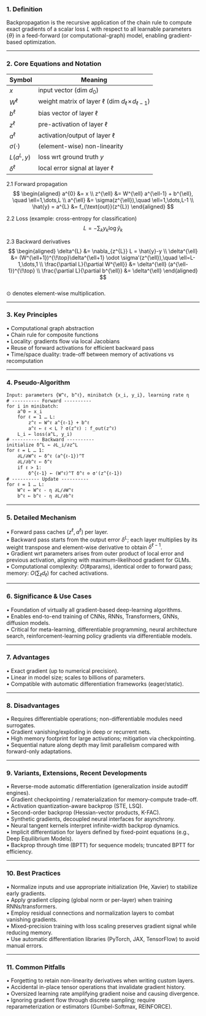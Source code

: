 ### 1. Definition  
Backpropagation is the recursive application of the chain rule to compute exact gradients of a scalar loss $L$ with respect to all learnable parameters $\{\theta\}$ in a feed-forward (or computational-graph) model, enabling gradient-based optimization.

---

### 2. Core Equations and Notation  

| Symbol | Meaning |
|--------|---------|
| $x$ | input vector (dim $d_0$) |
| $W^{\ell}$ | weight matrix of layer $\ell$ (dim $d_{\ell}\!\times\! d_{\ell-1}$) |
| $b^{\ell}$ | bias vector of layer $\ell$ |
| $z^{\ell}$ | pre-activation of layer $\ell$ |
| $a^{\ell}$ | activation/output of layer $\ell$ |
| $\sigma(\cdot)$ | (element-wise) non-linearity |
| $L(a^{L},y)$ | loss wrt ground truth $y$ |
| $\delta^{\ell}$ | local error signal at layer $\ell$ |

2.1 Forward propagation  
$$
\begin{aligned}
a^{0} &= x \\
z^{\ell} &= W^{\ell} a^{\ell-1} + b^{\ell}, \quad \ell=1,\dots,L \\
a^{\ell} &= \sigma(z^{\ell}),\quad \ell=1,\dots,L-1 \\
\hat{y} = a^{L} &= f_{\text{out}}(z^{L})
\end{aligned}
$$  

2.2 Loss (example: cross-entropy for classification)  
$$
L = -\sum_{k} y_k \log \hat{y}_k
$$  

2.3 Backward derivatives  
$$
\begin{aligned}
\delta^{L} &= \nabla_{z^{L}} L = \hat{y}-y \\
\delta^{\ell} &= (W^{\ell+1})^{\!\top}\delta^{\ell+1} \odot \sigma'(z^{\ell}),\quad \ell=L-1,\dots,1 \\
\frac{\partial L}{\partial W^{\ell}} &= \delta^{\ell} (a^{\ell-1})^{\!\top} \\
\frac{\partial L}{\partial b^{\ell}} &= \delta^{\ell}
\end{aligned}
$$  
$\odot$ denotes element-wise multiplication.

---

### 3. Key Principles  
• Computational graph abstraction  
• Chain rule for composite functions  
• Locality: gradients flow via local Jacobians  
• Reuse of forward activations for efficient backward pass  
• Time/space duality: trade-off between memory of activations vs recomputation

---

### 4. Pseudo-Algorithm  

```
Input: parameters {W^ℓ, b^ℓ}, minibatch {x_i, y_i}, learning rate η
# ---------- Forward ----------
for i in minibatch:
    a^0 ← x_i
    for ℓ = 1 … L:
        z^ℓ ← W^ℓ a^{ℓ-1} + b^ℓ
        a^ℓ ← ℓ < L ? σ(z^ℓ) : f_out(z^ℓ)
    L_i ← loss(a^L, y_i)
# ---------- Backward ----------
initialize δ^L ← ∂L_i/∂z^L
for ℓ = L … 1:
    ∂L/∂W^ℓ ← δ^ℓ (a^{ℓ-1})^T
    ∂L/∂b^ℓ ← δ^ℓ
    if ℓ > 1:
        δ^{ℓ-1} ← (W^ℓ)^T δ^ℓ ⊙ σ'(z^{ℓ-1})
# ---------- Update ----------
for ℓ = 1 … L:
    W^ℓ ← W^ℓ - η ∂L/∂W^ℓ
    b^ℓ ← b^ℓ - η ∂L/∂b^ℓ
```

---

### 5. Detailed Mechanism  
• Forward pass caches $(z^{\ell}, a^{\ell})$ per layer.  
• Backward pass starts from the output error $\delta^{L}$; each layer multiplies by its weight transpose and element-wise derivative to obtain $\delta^{\ell-1}$.  
• Gradient wrt parameters arises from outer product of local error and previous activation, aligning with maximum-likelihood gradient for GLMs.  
• Computational complexity: $O(\text{#params})$, identical order to forward pass; memory: $O(\sum_\ell d_\ell)$ for cached activations.  

---

### 6. Significance & Use Cases  
• Foundation of virtually all gradient-based deep-learning algorithms.  
• Enables end-to-end training of CNNs, RNNs, Transformers, GNNs, diffusion models.  
• Critical for meta-learning, differentiable programming, neural architecture search, reinforcement-learning policy gradients via differentiable models.

---

### 7. Advantages  
• Exact gradient (up to numerical precision).  
• Linear in model size; scales to billions of parameters.  
• Compatible with automatic differentiation frameworks (eager/static).  

---

### 8. Disadvantages  
• Requires differentiable operations; non-differentiable modules need surrogates.  
• Gradient vanishing/exploding in deep or recurrent nets.  
• High memory footprint for large activations; mitigation via checkpointing.  
• Sequential nature along depth may limit parallelism compared with forward-only adaptations.

---

### 9. Variants, Extensions, Recent Developments  
• Reverse-mode automatic differentiation (generalization inside autodiff engines).  
• Gradient checkpointing / rematerialization for memory-compute trade-off.  
• Activation quantization-aware backprop (STE, LSQ).  
• Second-order backprop (Hessian-vector products, K-FAC).  
• Synthetic gradients, decoupled neural interfaces for asynchrony.  
• Neural tangent kernels interpret infinite-width backprop dynamics.  
• Implicit differentiation for layers defined by fixed-point equations (e.g., Deep Equilibrium Models).  
• Backprop through time (BPTT) for sequence models; truncated BPTT for efficiency.

---

### 10. Best Practices  
• Normalize inputs and use appropriate initialization (He, Xavier) to stabilize early gradients.  
• Apply gradient clipping (global norm or per-layer) when training RNNs/transformers.  
• Employ residual connections and normalization layers to combat vanishing gradients.  
• Mixed-precision training with loss scaling preserves gradient signal while reducing memory.  
• Use automatic differentiation libraries (PyTorch, JAX, TensorFlow) to avoid manual errors.  

---

### 11. Common Pitfalls  
• Forgetting to retain non-linearity derivatives when writing custom layers.  
• Accidental in-place tensor operations that invalidate gradient history.  
• Oversized learning rate amplifying gradient noise and causing divergence.  
• Ignoring gradient flow through discrete sampling; require reparameterization or estimators (Gumbel-Softmax, REINFORCE).